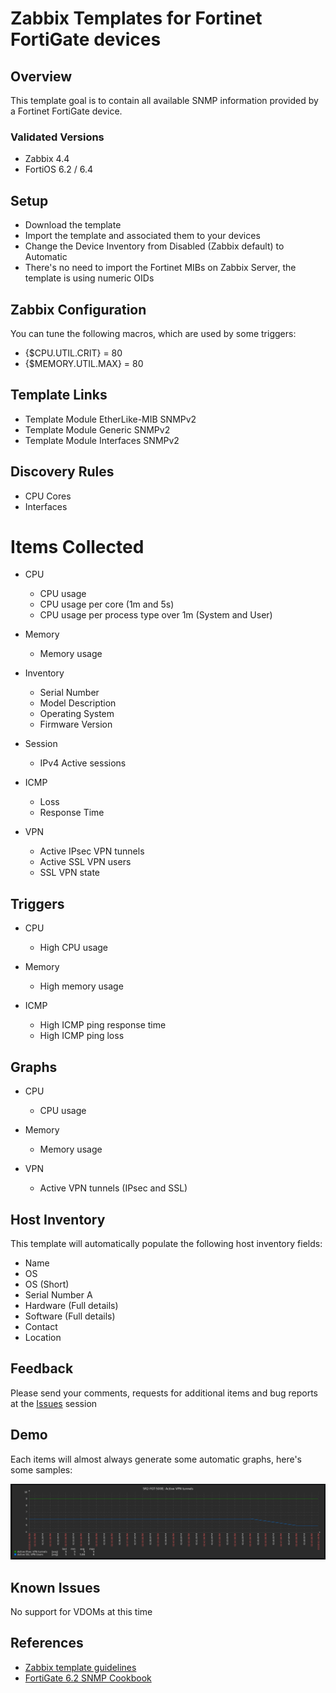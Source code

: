 # Zabbix Templates for Fortinet FortiGate devices

## Overview

This template goal is to contain all available SNMP information provided
by a Fortinet FortiGate device.

### Validated Versions
- Zabbix 4.4
- FortiOS 6.2 / 6.4

## Setup
- Download the template
- Import the template and associated them to your devices
- Change the Device Inventory from Disabled (Zabbix default) to Automatic
- There's no need to import the Fortinet MIBs on Zabbix Server, the template is using numeric OIDs

## Zabbix Configuration
You can tune the following macros, which are used by some triggers:
- {$CPU.UTIL.CRIT} = 80
- {$MEMORY.UTIL.MAX} = 80

## Template Links
- Template Module EtherLike-MIB SNMPv2
- Template Module Generic SNMPv2
- Template Module Interfaces SNMPv2

## Discovery Rules
- CPU Cores
- Interfaces

# Items Collected
- CPU
    - CPU usage
    - CPU usage per core (1m and 5s)
    - CPU usage per process type over 1m (System and User)

- Memory
    - Memory usage

- Inventory
    - Serial Number
    - Model Description
    - Operating System
    - Firmware Version

- Session
    - IPv4 Active sessions

- ICMP
    - Loss
    - Response Time

- VPN
    - Active IPsec VPN tunnels
    - Active SSL VPN users
    - SSL VPN state

## Triggers
- CPU
    - High CPU usage

- Memory
    - High memory usage

- ICMP
    - High ICMP ping response time
    - High ICMP ping loss

## Graphs
- CPU
    - CPU usage

- Memory
    - Memory usage

- VPN
    - Active VPN tunnels (IPsec and SSL)

## Host Inventory
This template will automatically populate the following host inventory fields:
- Name
- OS
- OS (Short)
- Serial Number A
- Hardware (Full details)
- Software (Full details)
- Contact
- Location


## Feedback
Please send your comments, requests for additional items and bug reports at the [Issues](https://github.com/barbosm/fortinet-zabbix/issues) session

## Demo
Each items will almost always generate some automatic graphs, here's some samples:

![Active VPN Tunnels][active_vpn_tunnels]

[active_vpn_tunnels]: /static/active_vpn_tunnels.png "Active VPN Tunnels"


## Known Issues
No support for VDOMs at this time

## References
- [Zabbix template guidelines](https://www.zabbix.com/documentation/guidelines/thosts)
- [FortiGate 6.2 SNMP Cookbook](https://docs.fortinet.com/document/fortigate/6.2.0/cookbook/62595/snmp)
